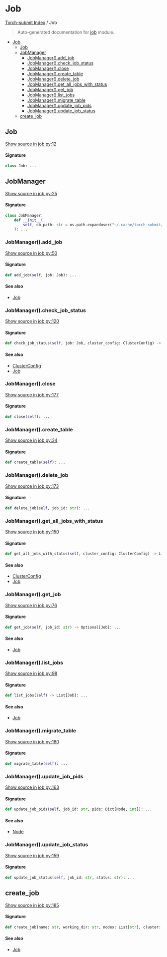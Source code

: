 # Job

[Torch-submit Index](./README.md#torch-submit-index) / Job

> Auto-generated documentation for [job](../torch_submit/job.py) module.

- [Job](#job)
  - [Job](#job-1)
  - [JobManager](#jobmanager)
    - [JobManager().add_job](#jobmanager()add_job)
    - [JobManager().check_job_status](#jobmanager()check_job_status)
    - [JobManager().close](#jobmanager()close)
    - [JobManager().create_table](#jobmanager()create_table)
    - [JobManager().delete_job](#jobmanager()delete_job)
    - [JobManager().get_all_jobs_with_status](#jobmanager()get_all_jobs_with_status)
    - [JobManager().get_job](#jobmanager()get_job)
    - [JobManager().list_jobs](#jobmanager()list_jobs)
    - [JobManager().migrate_table](#jobmanager()migrate_table)
    - [JobManager().update_job_pids](#jobmanager()update_job_pids)
    - [JobManager().update_job_status](#jobmanager()update_job_status)
  - [create_job](#create_job)

## Job

[Show source in job.py:12](../torch_submit/job.py#L12)

#### Signature

```python
class Job: ...
```



## JobManager

[Show source in job.py:25](../torch_submit/job.py#L25)

#### Signature

```python
class JobManager:
    def __init__(
        self, db_path: str = os.path.expanduser("~/.cache/torch-submit/jobs.db")
    ): ...
```

### JobManager().add_job

[Show source in job.py:50](../torch_submit/job.py#L50)

#### Signature

```python
def add_job(self, job: Job): ...
```

#### See also

- [Job](#job)

### JobManager().check_job_status

[Show source in job.py:120](../torch_submit/job.py#L120)

#### Signature

```python
def check_job_status(self, job: Job, cluster_config: ClusterConfig) -> str: ...
```

#### See also

- [ClusterConfig](./cluster_config.md#clusterconfig)
- [Job](#job)

### JobManager().close

[Show source in job.py:177](../torch_submit/job.py#L177)

#### Signature

```python
def close(self): ...
```

### JobManager().create_table

[Show source in job.py:34](../torch_submit/job.py#L34)

#### Signature

```python
def create_table(self): ...
```

### JobManager().delete_job

[Show source in job.py:173](../torch_submit/job.py#L173)

#### Signature

```python
def delete_job(self, job_id: str): ...
```

### JobManager().get_all_jobs_with_status

[Show source in job.py:150](../torch_submit/job.py#L150)

#### Signature

```python
def get_all_jobs_with_status(self, cluster_config: ClusterConfig) -> List[Job]: ...
```

#### See also

- [ClusterConfig](./cluster_config.md#clusterconfig)
- [Job](#job)

### JobManager().get_job

[Show source in job.py:76](../torch_submit/job.py#L76)

#### Signature

```python
def get_job(self, job_id: str) -> Optional[Job]: ...
```

#### See also

- [Job](#job)

### JobManager().list_jobs

[Show source in job.py:98](../torch_submit/job.py#L98)

#### Signature

```python
def list_jobs(self) -> List[Job]: ...
```

#### See also

- [Job](#job)

### JobManager().migrate_table

[Show source in job.py:180](../torch_submit/job.py#L180)

#### Signature

```python
def migrate_table(self): ...
```

### JobManager().update_job_pids

[Show source in job.py:163](../torch_submit/job.py#L163)

#### Signature

```python
def update_job_pids(self, job_id: str, pids: Dict[Node, int]): ...
```

#### See also

- [Node](./cluster_config.md#node)

### JobManager().update_job_status

[Show source in job.py:159](../torch_submit/job.py#L159)

#### Signature

```python
def update_job_status(self, job_id: str, status: str): ...
```



## create_job

[Show source in job.py:185](../torch_submit/job.py#L185)

#### Signature

```python
def create_job(name: str, working_dir: str, nodes: List[str], cluster: str) -> Job: ...
```

#### See also

- [Job](#job)